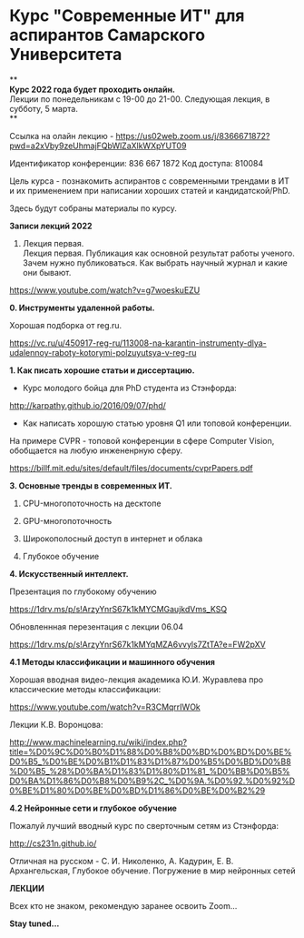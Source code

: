# Курс "Современные ИТ" для аспирантов  Самарского Университета

**  
**Курс 2022 года будет проходить онлайн.**  
Лекции по понедельникам с 19-00 до 21-00.
Следующая лекция, в субботу, 5 марта.  
**  

Ссылка на олайн лекцию -
https://us02web.zoom.us/j/8366671872?pwd=a2xVby9zeUhmajFQbWlZaXlkWXpYUT09

Идентификатор конференции: 836 667 1872
Код доступа: 810084


Цель курса - познакомить аспирантов с современными трендами в ИТ и их применением при написании хороших статей и кандидатской/PhD.

Здесь будут собраны материалы по курсу.

**Записи лекций 2022**  
1. Лекция первая.  
Лекция первая. Публикация как основной результат работы ученого.  
Зачем нужно публиковаться. Как выбрать научный журнал и какие они бывают.  
  
https://www.youtube.com/watch?v=g7woeskuEZU  


**0. Инструменты удаленной работы.**

Хорошая подборка от reg.ru.

https://vc.ru/u/450917-reg-ru/113008-na-karantin-instrumenty-dlya-udalennoy-raboty-kotorymi-polzuyutsya-v-reg-ru


**1. Как писать хорошие статьи и диссертацию.**

- Курс молодого бойца для PhD студента из Стэнфорда:

http://karpathy.github.io/2016/09/07/phd/

- Как написать хорошую статью уровня Q1 или топовой конференции.

На примере CVPR - топовой конференции в сфере Computer Vision, обобщается на любую инжененрную сферу.

https://billf.mit.edu/sites/default/files/documents/cvprPapers.pdf


**3. Основные тренды в современных ИТ.**

1. CPU-многопоточность на десктопе

2. GPU-многопоточность

3. Широкополосный доступ в интернет и облака

4. Глубокое обучение


**4. Искусственный интеллект.**

Презентация по глубокому обучению

https://1drv.ms/p/s!ArzyYnrS67k1kMYCMGaujkdVms_KSQ

Обновленнная перезентация с лекции 06.04
  
https://1drv.ms/p/s!ArzyYnrS67k1kMYqMZA6vvyls7ZtTA?e=FW2pXV

**4.1 Методы классификации и машинного обучения**

Хорошая вводная видео-лекция академика Ю.И. Журавлева про классические методы классификации:

https://www.youtube.com/watch?v=R3CMqrrIWOk

Лекции К.В. Воронцова:

http://www.machinelearning.ru/wiki/index.php?title=%D0%9C%D0%B0%D1%88%D0%B8%D0%BD%D0%BD%D0%BE%D0%B5_%D0%BE%D0%B1%D1%83%D1%87%D0%B5%D0%BD%D0%B8%D0%B5_%28%D0%BA%D1%83%D1%80%D1%81_%D0%BB%D0%B5%D0%BA%D1%86%D0%B8%D0%B9%2C_%D0%9A.%D0%92.%D0%92%D0%BE%D1%80%D0%BE%D0%BD%D1%86%D0%BE%D0%B2%29

**4.2 Нейронные сети и глубокое обучение**

Пожалуй лучший вводный курс по сверточным сетям из Стэнфорда:

http://cs231n.github.io/ 

Отличная на русском - 
С. И. Николенко, А. Кадурин, Е. В. Архангельская, Глубокое обучение. Погружение в мир нейронных сетей


**ЛЕКЦИИ**


Всех кто не знаком, рекомендую заранее освоить Zoom...


**Stay tuned...**
